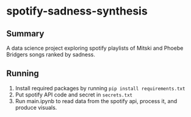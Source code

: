 # spotify-sadness-synthesis
## Summary
A data science project exploring spotify playlists of Mitski and Phoebe Bridgers songs ranked by sadness. 

## Running
1. Install required packages by running `pip install requirements.txt`
2. Put spotify API code and secret in `secrets.txt`
3. Run main.ipynb to read data from the spotify api, process it, and produce visuals. 
